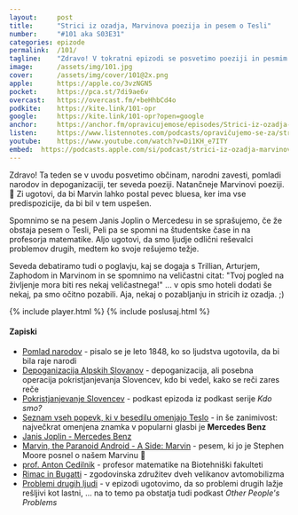 ```yaml
---
layout: 	post
title:  	"Strici iz ozadja, Marvinova poezija in pesem o Tesli"
number: 	"#101 aka S03E31"
categories:	epizode
permalink:	/101/
tagline: 	"Zdravo! V tokratni epizodi se posvetimo poeziji in pesmim. Pa tudi stricem iz ozadja. In depoganizaciji."
image:		/assets/img/101.jpg
cover:		/assets/img/cover/101@2x.png
apple:		https://apple.co/3vzNGN5
pocket:		https://pca.st/7di9ae6v
overcast:	https://overcast.fm/+beHhbCd4o
podkite:	https://kite.link/101-opr
google:		https://kite.link/101-opr?open=google
anchor:		https://anchor.fm/opravicujemose/episodes/Strici-iz-ozadja--Marvinova-poezija-in-pesem-o-Tesli-e1hu06o
listen:		https://www.listennotes.com/podcasts/opravičujemo-se-za/strici-iz-ozadja-marvinova-AP7sfVRJhLY/embed/
youtube:	https://www.youtube.com/watch?v=Di1KH_e7ITY
embed:	https://podcasts.apple.com/si/podcast/strici-iz-ozadja-marvinova-poezija-in-pesem-o-tesli/id1514750013?i=1000559291787
---
```


Zdravo! Ta teden se v uvodu posvetimo občinam, narodni zavesti, pomladi narodov in depoganizaciji, ter seveda poeziji. Natančneje Marvinovi poeziji. 🤖 Zi ugotovi, da bi Marvin lahko postal pevec bluesa, ker ima vse predispozicije, da bi bil v tem uspešen. 

Spomnimo se na pesem Janis Joplin o Mercedesu in se sprašujemo, če že obstaja pesem o Tesli, Peli pa se spomni na študentske čase in na profesorja matematike. Aljo ugotovi, da smo ljudje odlični reševalci problemov drugih, medtem ko svoje rešujemo težje. 

Seveda debatiramo tudi o poglavju, kaj se dogaja s Trillian, Arturjem, Zaphodom in Marvinom in se spomnimo na veličastni citat: "Tvoj pogled na življenje mora biti res nekaj veličastnega!" ... v opis smo hoteli dodati še nekaj, pa smo očitno pozabili. Aja, nekaj o pozabljanju in stricih iz ozadja. ;)  

{% include player.html %}
{% include poslusaj.html %}

<!--break-->

#### Zapiski

- [Pomlad narodov](https://sl.wikipedia.org/wiki/Revolucije_leta_1848) - pisalo se je leto 1848, ko so ljudstva ugotovila, da bi bila raje narodi
- [Depoganizacija Alpskih Slovanov](https://sl.wikipedia.org/wiki/Revolucije_leta_1848) - depoganizacija, ali posebna operacija pokristjanjevanja Slovencev, kdo bi vedel, kako se reči zares reče
- [Pokristjanjevanje Slovencev](https://ars.rtvslo.si/2022/03/kdo-smo-123/) - podkast epizoda iz podkast serije _Kdo smo?_ 
- [Seznam vseh popevk, ki v besedilu omenjajo Teslo](https://mashable.com/article/tesla-lyrics-mentions-spotify-playlist) - in še zanimivost: največkrat omenjena znamka v popularni glasbi je **Mercedes Benz** 
- [Janis Joplin - Mercedes Benz](https://www.youtube.com/watch?v=-H7YULkiLIA)
- [Marvin, the Paranoid Android - A Side: Marvin](https://www.youtube.com/watch?v=hTXOW_jJdKE) - pesem, ki jo je Stephen Moore posnel o našem Marvinu 🤖
- [prof. Anton Cedilnik](http://profesorji.net/profesor/bf/uni/anton-cedilnik) - profesor matematike na Biotehniški fakulteti
- [Rimac in Bugatti](https://www.rimac-automobili.com/media/press-releases/rimac-and-bugatti-combine-forces-in-historic-new-venture/) - zgodovinska združitev dveh velikanov avtomobilizma 
- [Problemi drugih ljudi](https://www.cbc.ca/listen/cbc-podcasts/186-other-peoples-problems) - v epizodi ugotovimo, da so problemi drugih lažje rešljivi kot lastni, ... na to temo pa obstatja tudi podkast _Other People's Problems_ 